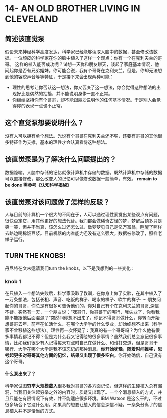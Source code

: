 # 14- AN OLD BROTHER LIVING IN CLEVELAND

## 简述该直觉泵

假设未来神经科学高度发达，科学家已经能够读取人脑中的数据，甚至修改该数据。一位顽皮的科学家在你的脑中植入了这样一个观点：你有一个在克利夫兰的哥哥。 这样的植入能否成功呢？试想一天你和朋友聊天，谈起了家庭基本情况，他问起你是否有兄弟姐妹。你可能会说，我有个哥哥在克利夫兰。但是，你却无法想到他的容貌声音等等特征，于是接下来会出现两种可能：

* 理性的思考让你否认这一想法，你又否决了这一想法，你会觉得这种想法的出现好比是偶然的抽搐，并不能说明身体一直不正常。
* 你继续坚持你有个哥哥，却不能跟朋友说明他的任何基本情况。于是别人会觉得你的表现一点也不正常。

## 这个直觉泵想要说明什么？

没有人可以拥有单个想法。光说有个哥哥在克利夫兰还不够，还要有哥哥的其他很多特征作为支撑，基本的理性才会认真看待这种想法。

## 该直觉泵是为了解决什么问题提出的？

数据隐喻。人脑中存储的记忆就像计算机中存储的数据。既然计算机中存储的数据可以直接修改，那么改变人的记忆可以像修改数据一般简单，有效。 **remain to be done 需参考《认知科学揭秘》**

## 该直觉泵对该问题做了怎样的反驳？

人与目前的计算机一个很大的不同在于，人可以通过理性察觉出某些观点有问题，很快否定它，用其他更好的想法代替。我们都会做稀奇古怪的梦，梦醒后顶多只是笑一笑，但并不当真，该怎么过还怎么过。做梦梦见自己是亿万富翁，睡醒了照样去路边喝稀饭豆浆。目前机器的内省能力还没有这么强大，数据被修改了，照样老样子运行。

## TURN THE KNOBS!

丹尼特在文末邀请我们turn the knobs，以下是我想到的一些变化：

### knob 1

在只植入一个想法失败后，科学家吸取了教训，在你身上做了实验，在其中植入了一万条想法，包括长相、声音、吃饭的样子、喝水的样子、吹牛的样子······朋友问起你的哥哥，你总是有很多可告诉他们的，你对自己有个在克利夫兰的哥哥,深信不疑。突然有一天，一个朋友说：“嘿哥们，你哥哥干的哪行，我失业了，你看我能不能跟他后面混混？”突然间你想不出来了，你记不得哥哥做什么，你转而开始想哥哥去年、前年在忙活什么、在哪个大学学的什么专业，却始终想不出来（科学家不曾移植这些想法）。理性再一次怀疑了：我真的有一个哥哥吗？为什么他有很多事情我都记不得？但是为什么我又记得他的很多事情？虽然我们总会忘记很多事情，比如我们很少有人记得每天12点时自己在做什么、和谁打交道，但是哥哥干哪行、大学在哪个大学是我不该忘记的那种消息。**你开始犹豫，随着时间推移，思考起更多对哥哥其他方面的记忆，结果又出现了很多空白**。你开始确信，自己没有这个哥哥。

#### 什么泵出来了？

科学家试图**穷举大规模载入**很多我对哥哥的各方面记忆，但这样的生硬植入总有漏洞，当我们关注起穷举之外的内容时，质疑又出现了。一个个消息植入的方式，并且只能在有限情况下有效，并不能适应很多环境。IBM Watson 是这么干的，不过很多场合下它没什么用。如果真的想要让植入的信息深信不疑，一条条分离了的信息植入并不是恰当的方式。


